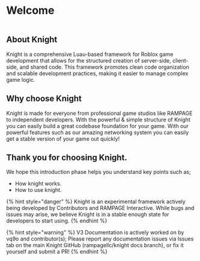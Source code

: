 # Welcome

<figure><img src="../../.gitbook/assets/welcome.jpg" alt=""><figcaption></figcaption></figure>

## About Knight

Knight is a comprehensive Luau-based framework for Roblox game development that allows for the structured creation of server-side, client-side, and shared code. This framework promotes clean code organization and scalable development practices, making it easier to manage complex game logic.

## Why choose Knight

Knight is made for everyone from professional game studios like RAMPAGE to independent developers. With the powerful & simple structure of Knight you can easily build a great codebase foundation for your game. With our powerful features such as our amazing networking system you can easily get a stable version of your game out quickly!

## Thank you for choosing Knight.

We hope this introduction phase helps you understand key points such as;

* How knight works.
* How to use knight.

{% hint style="danger" %}
Knight is an experimental framework actively being developed by Contributors and RAMPAGE Interactive. While bugs and issues may arise, we believe Knight is in a stable enough state for developers to start using.
{% endhint %}

{% hint style="warning" %}
V3 Documentation is actively worked on by vq9o and contributor(s); Please report any documentation issues via Issues tab on the main Knight GitHub (rampagellc/knight docs branch), or fix it yourself and submit a PR!
{% endhint %}
